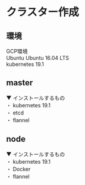 # クラスター作成

## 環境
GCP環境 <br />
Ubuntu Ubuntu 16.04 LTS <br />
kubernetes 19.1 <br />

## master
▼ インストールするもの <br />
・ kubernetes 19.1 <br />
・ etcd <br />
・ flannel <br />


## node
▼ インストールするもの <br />
・ kubernetes 19.1 <br />
・ Docker <br />
・ flannel <br />
